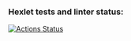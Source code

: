 ### Hexlet tests and linter status:
[![Actions Status](https://github.com/maximus335/devops-for-programmers-project-76/actions/workflows/hexlet-check.yml/badge.svg)](https://github.com/maximus335/devops-for-programmers-project-76/actions)